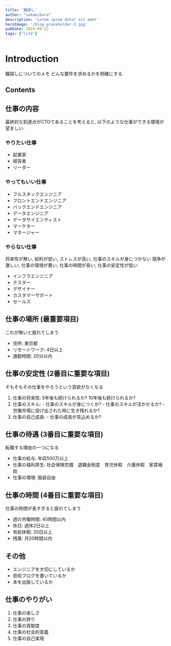 ```yaml
---
title: '職探し'
author: "sakakibara"
description: 'Lorem ipsum dolor sit amet'
heroImage: '/blog-placeholder-3.jpg'
pubDate: 2024-09-22
tags: ["life"]
---
```


# Introduction
職探しについてのメモ
どんな要件を求めるかを明確にする.

## Contents

## 仕事の内容
最終的な到達点がCTOであることを考えると,
以下のような仕事ができる環境が望ましい.

### やりたい仕事
  - 起業家
  - 経営者
  - リーダー

### やってもいい仕事
  - フルスタックエンジニア
  - フロントエンドエンジニア
  - バックエンドエンジニア
  - データエンジニア
  - データサイエンティスト
  - マーケター
  - マネージャー

### やらない仕事
  将来性が無い, 給料が低い, ストレスが高い, 仕事のスキルが身につかない
  競争が激しい, 仕事の環境が悪い, 仕事の時間が長い, 仕事の安定性が低い
  - インフラエンジニア
  - テスター
  - デザイナー
  - カスタマーサポート
  - セールス

## 仕事の場所 (最重要項目)
  これが無いと疲れてしまう

  - 住所: 東京都
  - リモートワーク: 4日以上
  - 通勤時間: 20分以内

## 仕事の安定性 (2番目に重要な項目)
  そもそもその仕事をやろうという意欲がなくなる

  1. 仕事の将来性: 5年後も続けられるか? 10年後も続けられるか?
  1. 仕事のスキル:
    - 仕事のスキルが身につくか?
    - 仕事のスキルが活かせるか?
    - 労働市場に投げ出された時に生き残れるか?
  1. 仕事の自己成長:
    - 仕事の成長が見込めるか?

## 仕事の待遇 (3番目に重要な項目)
  転職する理由の一つになる

  - 仕事の給与: 年収500万以上
  - 仕事の福利厚生: 社会保険完備　退職金制度　育児休暇　介護休暇　家賃補助
  - 仕事の環境: 服装自由

## 仕事の時間 (4番目に重要な項目)
  仕事の時間が長すぎると疲れてしまう

  - 週の労働時間: 40時間以内
  - 休日: 週休2日以上
  - 有給休暇: 20日以上
  - 残業: 月20時間以内

## その他
  - エンジニアを大切にしているか
  - 技術ブログを書いているか
  - 本を出版しているか

## 仕事のやりがい
  1. 仕事の楽しさ
  1. 仕事の誇り
  1. 仕事の貢献度
  1. 仕事の社会的意義
  1. 仕事の自己実現
